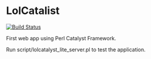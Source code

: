 # LolCatalist

[![Build Status](https://travis-ci.org/a-castellano/LolCatalyst.svg?branch=master)](https://travis-ci.org/a-castellano/LolCatalyst)

First web app using Perl Catalyst Framework.

Run script/lolcatalyst_lite_server.pl to test the application.
